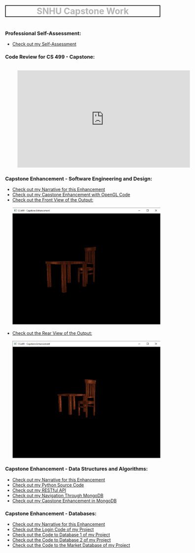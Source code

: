 <h1 style="text-align:center;border:2px solid"><span style="color:#b6b6b6">SNHU Capstone Work</span></h1>

<h3><br>Professional Self-Assessment:</h3>
 <ul>
 <a href="CS 499 - Capstone Self-Assessment.docx"><li>Check out my Self-Assessment</li></a>
 </ul>

<h3>Code Review for CS 499 - Capstone:</h3>
<p style="margin-left: 40px"><br><iframe width="560" height="315" src="https://www.youtube.com/embed/9PJKMqHgjU0" frameborder="0" allow="accelerometer; autoplay; encrypted-media; gyroscope; picture-in-picture" allowfullscreen></iframe></p>

<h3>Capstone Enhancement - Software Engineering and Design:</h3>
 <ul>
 <a href="CS 499 - Milestone Two Narrative.docx"><li>Check out my Narrative for this Enhancement</li></a>
 <a href="CS 499 - Capstone Enhancement Part 1/FinalProject.cpp"><li>Check out my Capstone Enhancement with OpenGL Code</li></a>
 <a href="Front of Chair.PNG"><li>Check out the Front View of the Output:</li></a>
 <br><img src="Front of Chair.PNG" alt="Front of Table and Chair">
 <br><br><a href="Back of Chair.PNG"><li>Check out the Rear View of the Output:</li></a>
 <br><img src="Back of Chair.PNG" alt="Back of Table and Chair">
 </ul>

<h3>Capstone Enhancement - Data Structures and Algorithms:</h3>
 <ul>
 <a href="CS 499 - Milestone Three Narrative.docx"><li>Check out my Narrative for this Enhancement</li></a>
 <a href="Capstone_Functions.py"><li>Check out my Python Source Code</li></a>
 <a href="Capstone_RESTful_API.py"><li>Check out my RESTful API</li></a>
 <a href="CS 340 - Final Project.docx"><li>Check out my Navigation Through MongoDB</li></a>
 <a href="CS 499 - Capstone Enhancement - Data Structure and Algorithms.docx"><li>Check out my Capstone Enhancement in MongoDB</li></a>
 </ul>

<h3>Capstone Enhancement - Databases:</h3>
 <ul>
 <a href="CS 499 - Capstone Enhancement Narrative - Databases.docx"><li>Check out my Narrative for this Enhancement</li></a>
 <a href="loginV2.py"><li>Check out the Login Code of my Project</li></a>
 <a href="db1_allFunctions.py"><li>Check out the Code to Database 1 of my Project</li></a>
 <a href="db2_allFunctions.py"><li>Check out the Code to Database 2 of my Project</li></a>
 <a href="market_allFunctions.py"><li>Check out the Code to the Market Database of my Project</li></a>
 </ul>
